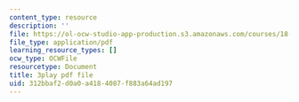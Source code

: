 ```yaml
---
content_type: resource
description: ''
file: https://ol-ocw-studio-app-production.s3.amazonaws.com/courses/18-06sc-linear-algebra-fall-2011/312bbaf2d0a0a4184087f883a64ad197_6-wh6yvk6uc.pdf
file_type: application/pdf
learning_resource_types: []
ocw_type: OCWFile
resourcetype: Document
title: 3play pdf file
uid: 312bbaf2-d0a0-a418-4087-f883a64ad197
---
```

